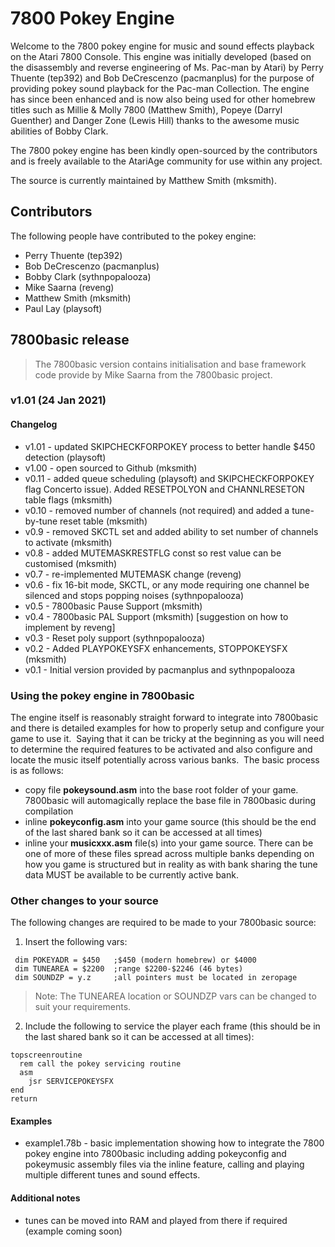 # 7800 Pokey Engine

Welcome to the 7800 pokey engine for music and sound effects playback on the Atari 7800 Console. This engine was initially developed (based on the disassembly and reverse engineering of Ms. Pac-man by Atari) by Perry Thuente (tep392) and Bob DeCrescenzo (pacmanplus) for the purpose of providing pokey sound playback for the Pac-man Collection. The engine has since been enhanced and is now also being used for other homebrew titles such as Millie & Molly 7800 (Matthew Smith), Popeye (Darryl Guenther) and Danger Zone (Lewis Hill) thanks to the awesome music abilities of Bobby Clark.

The 7800 pokey engine has been kindly open-sourced by the contributors and is freely available to the AtariAge community for use within any project. 

The source is currently maintained by Matthew Smith (mksmith).

## Contributors
The following people have contributed to the pokey engine:

* Perry Thuente (tep392)
* Bob DeCrescenzo (pacmanplus)
* Bobby Clark (sythnpopalooza)
* Mike Saarna (reveng)
* Matthew Smith (mksmith) 
* Paul Lay (playsoft)

## 7800basic release
> The 7800basic version contains initialisation and base framework code provide by Mike Saarna from the 7800basic project. 

### v1.01 (24 Jan 2021)
#### Changelog
* v1.01 - updated SKIPCHECKFORPOKEY process to better handle $450 detection (playsoft)
* v1.00 - open sourced to Github (mksmith)
* v0.11 - added queue scheduling (playsoft) and SKIPCHECKFORPOKEY flag Concerto issue). Added RESETPOLYON and CHANNLRESETON table flags (mksmith)
* v0.10 - removed number of channels (not required) and added a tune-by-tune reset table (mksmith)
* v0.9  - removed SKCTL set and added ability to set number of channels to activate (mksmith)
* v0.8  - added MUTEMASKRESTFLG const so rest value can be customised (mksmith)
* v0.7  - re-implemented MUTEMASK change (reveng)
* v0.6  - fix 16-bit mode, SKCTL, or any mode requiring one channel be silenced and stops popping noises (sythnpopalooza) 
* v0.5  - 7800basic Pause Support (mksmith)
* v0.4  - 7800basic PAL Support (mksmith) [suggestion on how to implement by reveng]
* v0.3  - Reset poly support (sythnpopalooza)
* v0.2  - Added PLAYPOKEYSFX enhancements, STOPPOKEYSFX (mksmith)
* v0.1  - Initial version provided by pacmanplus and sythnpopalooza

### Using the pokey engine in 7800basic
The engine itself is reasonably straight forward to integrate into 7800basic and there is detailed examples for how to properly setup and configure your game to use it.  Saying that it can be tricky at the beginning as you will need to determine the required features to be activated and also configure and locate the music itself potentially across various banks.  The basic process is as follows:

* copy file **pokeysound.asm** into the base root folder of your game. 7800basic will automagically replace the base file in 7800basic during compilation
* inline **pokeyconfig.asm** into your game source (this should be the end of the last shared bank so it can be accessed at all times)
* inline your **musicxxx.asm** file(s) into your game source. There can be one of more of these files spread across multiple banks depending on how you game is structured but in reality as with bank sharing the tune data MUST be available to be currently active bank.

### Other changes to your source
The following changes are required to be made to your 7800basic source:

1. Insert the following vars:
~~~~ 
 dim POKEYADR = $450   ;$450 (modern homebrew) or $4000
 dim TUNEAREA = $2200  ;range $2200-$2246 (46 bytes)            
 dim SOUNDZP = y.z     ;all pointers must be located in zeropage
~~~~ 
> Note: The TUNEAREA location or SOUNDZP vars can be changed to suit your requirements.

2. Include the following to service the player each frame (this should be in the last shared bank so it can be accessed at all times):
~~~~ 
topscreenroutine
  rem call the pokey servicing routine
  asm
    jsr SERVICEPOKEYSFX
end
return
~~~~ 

#### Examples
* example1.78b - basic implementation showing how to integrate the 7800 pokey engine into 7800basic including adding pokeyconfig and pokeymusic assembly files via the inline feature, calling and playing multiple different tunes and sound effects.

#### Additional notes
* tunes can be moved into RAM and played from there if required (example coming soon)
